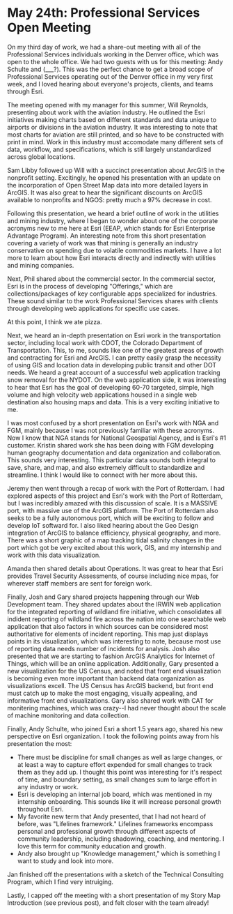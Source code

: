 # May 24th: Professional Services Open Meeting

On my third day of work, we had a share-out meeting with all of the Professional Services individuals working in the Denver office, which was open to the whole office. We had two guests with us for this meeting: Andy Schulte and (___?). This was the perfect chance to get a broad scope of Professional Services operating out of the Denver office in my very first week, and I loved hearing about everyone's projects, clients, and teams through Esri. 

The meeting opened with my manager for this summer, Will Reynolds, presenting about work with the aviation industry. He outlined the Esri initiatives making charts based on different standards and data unique to airports or divisions in the aviation industry. It was interesting to note that most charts for aviation are still printed, and so have to be constructed with print in mind. Work in this industry must accomodate many different sets of data, workflow, and specifications, which is still largely unstandardized across global locations. 

Sam Libby followed up Will with a succinct presentation about ArcGIS in the nonprofit setting. Excitingly, he opened his presentation with an update on the incorporation of Open Street Map data into more detailed layers in ArcGIS. It was also great to hear the significant discounts on ArcGIS available to nonprofits and NGOS: pretty much a 97% decrease in cost. 

Following this presentation, we heard a brief outline of work in the utilities and mining industry, where I began to wonder about one of the corporate acronyms new to me here at Esri (EEAP, which stands for Esri Enterprise Advantage Program). An interesting note from this short presentation covering a variety of work was that mining is generally an industry conservative on spending due to volatile commodities markets. I have a lot more to learn about how Esri interacts directly and indirectly with utilities and mining companies. 

Next, Phil shared about the commercial sector. In the commercial sector, Esri is in the process of developing "Offerings," which are collections/packages of key configurable apps specialized for industries. These sound similar to the work Professional Services shares with clients through developing web applications for specific use cases. 

At this point, I think we ate pizza. 

Next, we heard an in-depth presentation on Esri work in the transportation sector, including local work with CDOT, the Colorado Department of Transportation. This, to me, sounds like one of the greatest areas of growth and contracting for Esri and ArcGIS. I can pretty easily grasp the necessity of using GIS and location data in developing public transit and other DOT needs. We heard a great account of a successful web application tracking snow removal for the NYDOT. On the web application side, it was interesting to hear that Esri has the goal of developing 60-70 targeted, simple, high volume and high velocity web applications housed in a single web destination also housing maps and data. This is a very exciting initiative to me. 

I was most confused by a short presentation on Esri's work with NGA and FGM, mainly because I was not previously familiar with these acronyms. Now I know that NGA stands for National Geospatial Agency, and is Esri's #1 customer. Kristin shared work she has been doing with FGM developing human geography documentation and data organization and collaboration. This sounds very interesting. This particular data sounds both integral to save, share, and map, and also extremely difficult to standardize and streamline. I think I would like to connect with her more about this. 

Jeremy then went through a recap of work with the Port of Rotterdam. I had explored aspects of this project and Esri's work with the Port of Rotterdam, but I was incredibly amazed with this discussion of scale. It is a MASSIVE port, with massive use of the ArcGIS platform. The Port of Rotterdam also seeks to be a fully autonomous port, which will be exciting to follow and develop IoT softward for. I also liked hearing about the Geo Design integration of ArcGIS to balance efficiency, physical geography, and more. There was a short graphic of a map tracking tidal salinity changes in the port which got be very excited about this work, GIS, and my internship and work with this data visualization. 

Amanda then shared details about Operations. It was great to hear that Esri provides Travel Security Assessments, of course including nice mpas, for wherever staff members are sent for foreign work. 

Finally, Josh and Gary shared projects happening through our Web Development team. They shared updates about the IRWIN web application for the integrated reporting of wildland fire initiative, which consolidates all indident reporting of wildland fire across the nation into one searchable web application that also factors in which sources can be considered most authoritative for elements of incident reporting. This map just displays points in its visualization, which was interesting to note, because most use of reporting data needs number of incidents for analysis. Josh also presented that we are starting to fashion ArcGIS Analytics for Internet of Things, which will be an online application. Additionally, Gary presented a new visualization for the US Census, and noted that front end visualization is becoming even more important than backend data organization as visualizations excell. The US Census has ArcGIS backend, but front end must catch up to make the most engaging, visually appealing, and informative front end visualizations. Gary also shared work with CAT for monitering machines, which was crazy--I had never thought about the scale of machine monitoring and data collection. 

Finally, Andy Schulte, who joined Esri a short 1.5 years ago, shared his new perspective on Esri organization. I took the following points away from his presentation the most: 
- There must be discipline for small changes as well as large changes, or at least a way to capture effort expended for small changes to track them as they add up. I thought this point was interesting for it's respect of time, and boundary setting, as small changes sum to large effort in any industry or work. 
- Esri is developing an internal job board, which was mentioned in my internship onboarding. This sounds like it will increase personal growth throughout Esri. 
- My favorite new term that Andy presented, that I had not heard of before, was "Lifelines framework." Lifelines frameworks encompass personal and professional growth through different aspects of community leadership, including shadowing, coaching, and mentoring. I love this term for community education and growth. 
- Andy also brought up "Knowledge management," which is something I want to study and look into more. 

Jan finished off the presentations with a sketch of the Technical Consulting Program, which I find very intruiging. 

Lastly, I capped off the meeting with a short presentation of my Story Map Introduction (see previous post), and felt closer with the team already! 
